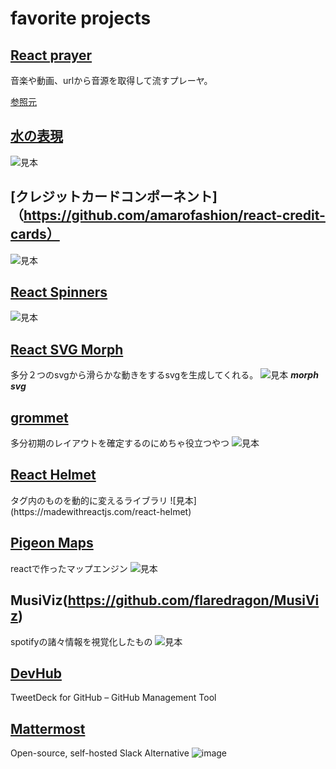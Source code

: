 # favorite projects

## [React prayer](https://github.com/CookPete/react-player)
音楽や動画、urlから音源を取得して流すプレーヤ。

[参照元](https://madewithreactjs.com/reactplayer)

## [水の表現](https://madewithreactjs.com/waterlytics)

![見本](https://madewithnetwork.ams3.cdn.digitaloceanspaces.com//spatie-space-production/3356/waterlytics-k.gif)

## [クレジットカードコンポーネント]（https://github.com/amarofashion/react-credit-cards）
![見本](https://madewithnetwork.ams3.cdn.digitaloceanspaces.com//spatie-space-production/3317/react-credit-cards.jpg)

## [React Spinners](https://github.com/JoshK2/react-spinners-css)
![見本](https://bit.dev/joshk/react-spinners-css)

## [React SVG Morph](https://github.com/gorangajic/react-svg-morph)
多分２つのsvgから滑らかな動きをするsvgを生成してくれる。
![見本](https://madewithnetwork.ams3.cdn.digitaloceanspaces.com//spatie-space-production/3097/react-svg-morph.gif)
***morph svg***


## [grommet](https://v2.grommet.io/)
多分初期のレイアウトを確定するのにめちゃ役立つやつ
![見本](https://madewithnetwork.ams3.cdn.digitaloceanspaces.com//spatie-space-production/3026/grommet.jpg)

## [React Helmet](https://madewithreactjs.com/react-helmet)
<head>タグ内のものを動的に変えるライブラリ
![見本](https://madewithreactjs.com/react-helmet)
  
  
## [Pigeon Maps](https://github.com/mariusandra/pigeon-maps)
reactで作ったマップエンジン
![見本](https://camo.githubusercontent.com/7c92e1db92b6dff466053c1949efa2f724420760/68747470733a2f2f706967656f6e2d6d6170732e6a732e6f72672f6173736574732f766964656f2e6769663f7261773d74727565)

## MusiViz(https://github.com/flaredragon/MusiViz)
spotifyの諸々情報を視覚化したもの
![見本](https://camo.githubusercontent.com/4fcea2d3521bfc02a91141a71cf74f16021d02e7/687474703a2f2f692e696d6775722e636f6d2f464d63627636582e6a7067)

## [DevHub](https://github.com/devhubapp/devhub)
TweetDeck for GitHub – GitHub Management Tool

## [Mattermost](https://madewithreactjs.com/mattermost)
Open-source, self-hosted Slack Alternative
![image](https://madewithnetwork.ams3.cdn.digitaloceanspaces.com//spatie-space-production/3126/mattermost.jpg)

